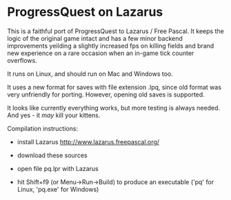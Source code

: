 ProgressQuest on Lazarus
========================

This is a faithful port of ProgressQuest to Lazarus / Free Pascal.
It keeps the logic of the original game intact and has a few minor backend
improvements yeilding a slightly increased fps on killing fields and
brand new experience on a rare occasion when an in-game tick counter overflows.

It runs on Linux, and should run on Mac and Windows too.

It uses a new format for saves with file extension .lpq, since old format
was very unfriendly for porting. However, opening old saves is supported.

It looks like currently everything works, but more testing 
is always needed. And yes - it _may_ kill your kittens.

Compilation instructions:

* install Lazarus http://www.lazarus.freepascal.org/

* download these sources

* open file pq.lpr with Lazarus

* hit Shift+f9 (or Menu->Run->Build) to produce an executable ('pq' for Linux, 'pq.exe' for Windows)
